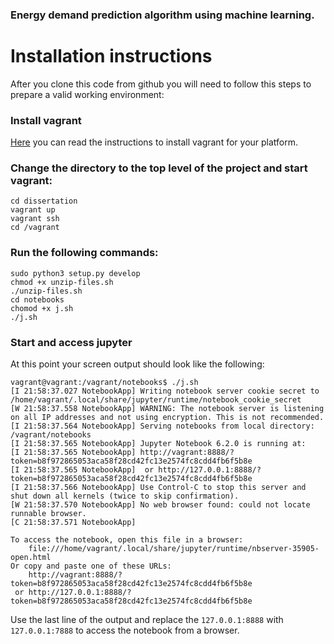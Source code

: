 ### Energy demand prediction algorithm using machine learning.  

# Installation instructions
After you clone this code from github you will need to follow this steps
to prepare a valid working environment:

### Install vagrant
[Here](#https://www.vagrantup.com/docs/installation) you can read the 
instructions to install vagrant for your platform.

  
### Change the directory to the top level of the project and start vagrant:


    cd dissertation
    vagrant up
    vagrant ssh
    cd /vagrant

### Run the following commands:


    sudo python3 setup.py develop
    chmod +x unzip-files.sh 
    ./unzip-files.sh
    cd notebooks
    chomod +x j.sh
    ./j.sh

### Start and access jupyter

At this point your screen output should look like the following:

    vagrant@vagrant:/vagrant/notebooks$ ./j.sh 
    [I 21:58:37.027 NotebookApp] Writing notebook server cookie secret to /home/vagrant/.local/share/jupyter/runtime/notebook_cookie_secret
    [W 21:58:37.558 NotebookApp] WARNING: The notebook server is listening on all IP addresses and not using encryption. This is not recommended.
    [I 21:58:37.564 NotebookApp] Serving notebooks from local directory: /vagrant/notebooks
    [I 21:58:37.565 NotebookApp] Jupyter Notebook 6.2.0 is running at:
    [I 21:58:37.565 NotebookApp] http://vagrant:8888/?token=b8f972865053aca58f28cd42fc13e2574fc8cdd4fb6f5b8e
    [I 21:58:37.565 NotebookApp]  or http://127.0.0.1:8888/?token=b8f972865053aca58f28cd42fc13e2574fc8cdd4fb6f5b8e
    [I 21:58:37.566 NotebookApp] Use Control-C to stop this server and shut down all kernels (twice to skip confirmation).
    [W 21:58:37.570 NotebookApp] No web browser found: could not locate runnable browser.
    [C 21:58:37.571 NotebookApp] 
    
    To access the notebook, open this file in a browser:
        file:///home/vagrant/.local/share/jupyter/runtime/nbserver-35905-open.html
    Or copy and paste one of these URLs:
        http://vagrant:8888/?token=b8f972865053aca58f28cd42fc13e2574fc8cdd4fb6f5b8e
     or http://127.0.0.1:8888/?token=b8f972865053aca58f28cd42fc13e2574fc8cdd4fb6f5b8e

Use the last line of the output and replace the `127.0.0.1:8888` with `127.0.0.1:7888`
to access the notebook from a browser.

